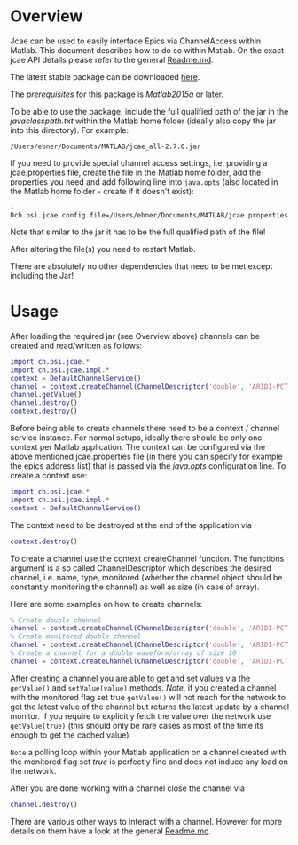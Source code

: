 # Overview
Jcae can be used to easily interface Epics via ChannelAccess within Matlab. This document describes how to do so within Matlab. On the exact jcae API details please refer to the general [Readme.md](Readme.md).

The latest stable package can be downloaded [here](http://slsyoke4.psi.ch:8081/artifactory/releases/jcae_all-2.7.0.jar).

The *prerequisites* for this package is *Matlab2015a* or later.

To be able to use the package, include the full qualified path of the jar in the *javaclasspath.txt* within the Matlab home folder (ideally also copy the jar into this directory). For example:

```
/Users/ebner/Documents/MATLAB/jcae_all-2.7.0.jar
```

If you need to provide special channel access settings, i.e. providing a jcae.properties file, create the file in the Matlab home folder, add the properties you need and add following line into `java.opts` (also located in the Matlab home folder - create if it doesn't exist):

```
-Dch.psi.jcae.config.file=/Users/ebner/Documents/MATLAB/jcae.properties
```

Note that similar to the jar it has to be the full qualified path of the file!

After altering the file(s) you need to restart Matlab.

There are absolutely no other dependencies that need to be met except including the Jar!

# Usage

After loading the required jar (see Overview above) channels can be created and read/written as follows:

```Matlab
import ch.psi.jcae.*
import ch.psi.jcae.impl.*
context = DefaultChannelService()
channel = context.createChannel(ChannelDescriptor('double', 'ARIDI-PCT:CURRENT'))
channel.getValue()
channel.destroy()
context.destroy()
```

Before being able to create channels there need to be a context / channel service instance. For normal setups, ideally there should be only one context per Matlab application. The context can be configured via the above mentioned jcae.properties file (in there you can specify for example the epics address list) that is passed via the _java.opts_ configuration line. To create a context use:

```Matlab
import ch.psi.jcae.*
import ch.psi.jcae.impl.*
context = DefaultChannelService()
```

The context need to be destroyed at the end of the application via

```Matlab
context.destroy()
```


To create a channel use the context createChannel function. The functions argument is a so called ChannelDescriptor which describes the desired channel, i.e. name, type, monitored (whether the channel object should be constantly monitoring the channel) as well as size (in case of array). 

Here are some examples on how to create channels:

```Matlab
% Create double channel
channel = context.createChannel(ChannelDescriptor('double', 'ARIDI-PCT:CURRENT'))
% Create monitored double channel
channel = context.createChannel(ChannelDescriptor('double', 'ARIDI-PCT:CURRENT', true))
% Create a channel for a double waveform/array of size 10
channel = context.createChannel(ChannelDescriptor('double', 'ARIDI-PCT:CURRENT', true, 10))
```

After creating a channel you are able to get and set values via the `getValue()` and `setValue(value)` methods. _Note_, if you created a channel with the monitored flag set true `getValue()` will not reach for the network to get the latest value of the channel but returns the latest update by a channel monitor.
If you require to explicitly fetch the value over the network use `getValue(true)` (this should only be rare cases as most of the time its enough to get the cached value)

`Note` a polling loop within your Matlab application on a channel created with the monitored flag set *true* is perfectly fine and does not induce any load on the network.
 
After you are done working with a channel close the channel via

```Matlab
channel.destroy()
```

There are various other ways to interact with a channel. However for more details on them have a look at the general [Readme.md](Readme.md).